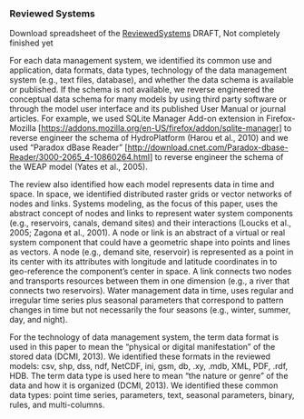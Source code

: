 ### Reviewed Systems

Download spreadsheet of the [ReviewedSystems](https://github.com/amabdallah/WaM-DaM/blob/master/docs/ReviewedDataManagement%20Systems.xlsx) DRAFT, Not completely finished yet

For each data management system, we identified its common use and application, data formats, data types, technology of the data management system (e.g., text files, database), and whether the data schema is available or published. If the schema is not available, we reverse engineered the conceptual data schema for many models by using third party software or through the model user interface and its published User Manual or journal articles. For example, we used SQLite Manager Add-on extension in Firefox-Mozilla [https://addons.mozilla.org/en-US/firefox/addon/sqlite-manager] to reverse engineer the schema of HydroPlatform (Harou et al., 2010) and we used “Paradox dBase Reader” [http://download.cnet.com/Paradox-dbase-Reader/3000-2065_4-10860264.html] to reverse engineer the schema of the WEAP model (Yates et al., 2005).

The review also identified how each model represents data in time and space. In space, we identified distributed raster grids or vector networks of nodes and links. Systems modeling, as the focus of this paper, uses the abstract concept of nodes and links to represent water system components (e.g., reservoirs, canals, demand sites) and their interactions (Loucks et al., 2005; Zagona et al., 2001). A node or link is an abstract of a virtual or real system component that could have a geometric shape into points and lines as vectors. A node (e.g., demand site, reservoir) is represented as a point in its center with its attributes with longitude and latitude coordinates in to geo-reference the component’s center in space. A link connects two nodes and transports resources between them in one dimension (e.g., a river that connects two reservoirs). Water management data in time, uses regular and irregular time series plus seasonal parameters that correspond to pattern changes in time but not necessarily the four seasons (e.g., winter, summer, day, and night).

For the technology of data management system, the term data format is used in this paper to mean the “physical or digital manifestation” of the stored data (DCMI, 2013). We identified these formats in the reviewed models: csv, shp, dss, ndf, NetCDF, ini, gsm, db, .xy, .mdb, XML, PDF, .rdf, HDB. The term data type is used here to mean “the nature or genre” of the data and how it is organized (DCMI, 2013). We identified these common data types: point time series, parameters, text, seasonal parameters, binary, rules, and multi-columns. 
